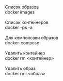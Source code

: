 Список образов<br>
docker images<br><br>
Список контейнеров<br>
docker -ps -a<br><br>
Для компоновки образов<br>
docker-compose<br><br>
Удалить контейнер<br>
docker rm <контейнер><br><br>
Удалить образ<br>
docker rmi <образ><br><br>
